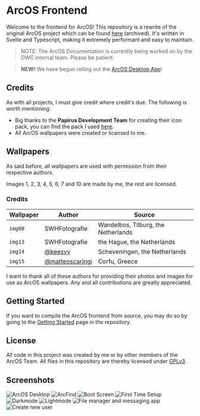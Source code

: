 # ArcOS Frontend

Welcome to the frontend for ArcOS! This repository is a rewrite of the original ArcOS project which can be found [here](https://github.com/IzK-ArcOS/ArcOS-Environment) (archived). It's written in Svelte and Typescript, making it extremely performant and easy to maintain.

> NOTE: The ArcOS Documentation is currently being worked on by the DWC internal team. Please be patient.

> **NEW!** We have begun rolling out the [ArcOS Desktop App](https://github.com/IzK-ArcOS/ArcOS-Frontend/releases)!

## Credits

As with all projects, I must give credit where credit's due. The following is worth mentioning:

- Big thanks to the **Papirus Development Team** for creating their icon pack, you can find the pack I used [here](https://github.com/PapirusDevelopmentTeam/papirus-icon-theme).
- All ArcOS wallpapers were created or licensed to me.

## Wallpapers

As said before, all wallpapers are used with permission from their respective authors.

Images 1, 2, 3, 4, 5, 6, 7 and 10 are made by me, the rest are licensed.

### Credits

| Wallpaper | Author                                               | Source                              |
| --------- | ---------------------------------------------------- | ----------------------------------- |
| `img08`   | SWHFotografie                                        | Wandelbos, Tilburg, the Netherlands |
| `img13`   | SWHFotografie                                        | the Hague, the Netherlands          |
| `img14`   | [@keesvv](https://github.com/keesvv)                 | Scheveningen, the Netherlands       |
| `img15`   | [@matteoscaringi](https://github.com/matteoscaringi) | Corfu, Greece                       |

I want to thank all of these authors for providing their photos and images for use as ArcOS wallpapers. Any and all contributions are greatly appreciated.

## Getting Started

If you want to compile the ArcOS frontend from source, you may do so by going to the [Getting Started](docs/Getting%20Started.md) page in the repository.

## License

All code in this project was created by me or by other members of the ArcOS Team. All files in this repository are thereby licensed under [GPLv3](./LICENSE).

## Screenshots

![ArcOS Desktop](https://user-images.githubusercontent.com/76709090/223267524-aca68c8f-dcd2-4e27-99b7-8d6442ba2fc3.png)
![ArcFind](https://user-images.githubusercontent.com/76709090/223268177-4ef2be20-8f40-4401-9fd5-841f1236c827.png)
![Boot Screen](https://user-images.githubusercontent.com/76709090/223268411-da2675e1-03ec-4e34-b3cc-e14e02a29402.png)
![First Time Setup](https://user-images.githubusercontent.com/76709090/223268591-4b1ec5f8-9277-4f36-82d9-0051adbf7931.png)
![Darkmode](https://user-images.githubusercontent.com/76709090/223270165-513f63ad-0eec-4c66-a3dc-e353d057dddd.png)
![Lightmode](https://user-images.githubusercontent.com/76709090/223270414-c3f137a6-7feb-43e0-a556-9051098c01b9.png)
![File manager and messaging app](https://user-images.githubusercontent.com/76709090/223271853-cb539319-fb3b-479b-a4aa-c62ecd3d737e.png)
![Create new user](https://user-images.githubusercontent.com/76709090/223274923-8cde40bf-7960-4940-b917-cc42538efaff.png)
